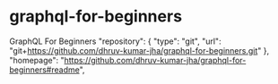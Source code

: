 # graphql-for-beginners

GraphQL For Beginners
"repository": {
"type": "git",
"url": "git+https://github.com/dhruv-kumar-jha/graphql-for-beginners.git"
},
"homepage": "https://github.com/dhruv-kumar-jha/graphql-for-beginners#readme",
